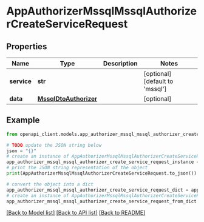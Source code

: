 # AppAuthorizerMssqlMssqlAuthorizerCreateServiceRequest


## Properties

Name | Type | Description | Notes
------------ | ------------- | ------------- | -------------
**service** | **str** |  | [optional] [default to 'mssql']
**data** | [**MssqlDtoAuthorizer**](MssqlDtoAuthorizer.md) |  | [optional] 

## Example

```python
from openapi_client.models.app_authorizer_mssql_mssql_authorizer_create_service_request import AppAuthorizerMssqlMssqlAuthorizerCreateServiceRequest

# TODO update the JSON string below
json = "{}"
# create an instance of AppAuthorizerMssqlMssqlAuthorizerCreateServiceRequest from a JSON string
app_authorizer_mssql_mssql_authorizer_create_service_request_instance = AppAuthorizerMssqlMssqlAuthorizerCreateServiceRequest.from_json(json)
# print the JSON string representation of the object
print(AppAuthorizerMssqlMssqlAuthorizerCreateServiceRequest.to_json())

# convert the object into a dict
app_authorizer_mssql_mssql_authorizer_create_service_request_dict = app_authorizer_mssql_mssql_authorizer_create_service_request_instance.to_dict()
# create an instance of AppAuthorizerMssqlMssqlAuthorizerCreateServiceRequest from a dict
app_authorizer_mssql_mssql_authorizer_create_service_request_from_dict = AppAuthorizerMssqlMssqlAuthorizerCreateServiceRequest.from_dict(app_authorizer_mssql_mssql_authorizer_create_service_request_dict)
```
[[Back to Model list]](../README.md#documentation-for-models) [[Back to API list]](../README.md#documentation-for-api-endpoints) [[Back to README]](../README.md)


